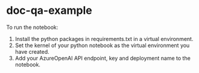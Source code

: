 # doc-qa-example

To run the notebook:
1. Install the python packages in requirements.txt in a virtual environment.
2. Set the kernel of your python notebook as the virtual environment you have created.
3. Add your AzureOpenAI API endpoint, key and deployment name to the notebook.
